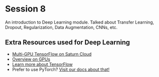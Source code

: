 # Session 8

An introduction to Deep Learning module.
Talked about Transfer Learning, Dropout, Regularization, Data Augmentation, CNNs, etc.

## Extra Resources used for Deep Learning

* [Multi-GPU TensorFlow on Saturn Cloud](https://saturncloud.io/blog/tensorflow_intro/)
* [Overview on GPUs](https://saturncloud.io/docs/reference/intro_to_gpu/)
* [Learn more about TensorFlow](https://www.tensorflow.org/)
* Prefer to use PyTorch? [Visit our docs about that!](https://saturncloud.io/docs/examples/pytorch/)
